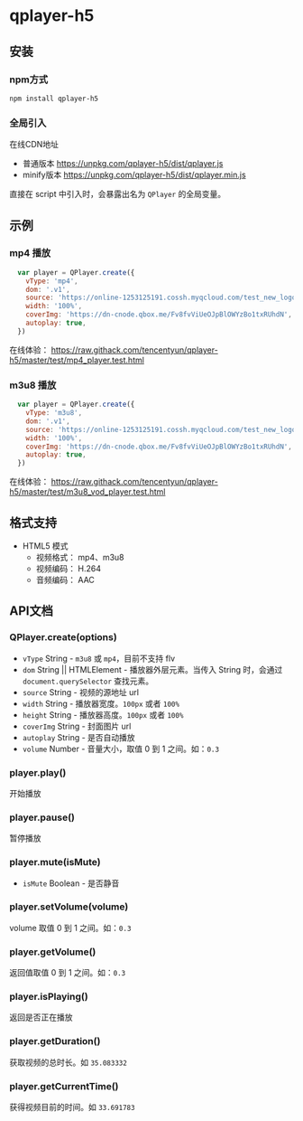 # qplayer-h5

## 安装

### npm方式

`npm install qplayer-h5`

### 全局引入

在线CDN地址

* 普通版本 https://unpkg.com/qplayer-h5/dist/qplayer.js
* minify版本 https://unpkg.com/qplayer-h5/dist/qplayer.min.js

直接在 script 中引入时，会暴露出名为 `QPlayer` 的全局变量。

## 示例

### mp4 播放

```js
  var player = QPlayer.create({
    vType: 'mp4',
    dom: '.v1',
    source: 'https://online-1253125191.cossh.myqcloud.com/test_new_logo/dragons1.mp4.f40.mp4',
    width: '100%',
    coverImg: 'https://dn-cnode.qbox.me/Fv8fvViUeOJpBlOWYzBo1txRUhdN',
    autoplay: true,
  })
```

在线体验： https://raw.githack.com/tencentyun/qplayer-h5/master/test/mp4_player.test.html

### m3u8 播放

```js
  var player = QPlayer.create({
    vType: 'm3u8',
    dom: '.v1',
    source: 'https://online-1253125191.cossh.myqcloud.com/test_new_logo/dragons1.mp4.f40.m3u8',
    width: '100%',
    coverImg: 'https://dn-cnode.qbox.me/Fv8fvViUeOJpBlOWYzBo1txRUhdN',
    autoplay: true,
  })
```

在线体验： https://raw.githack.com/tencentyun/qplayer-h5/master/test/m3u8_vod_player.test.html

    
## 格式支持

* HTML5 模式
    * 视频格式： mp4、m3u8
    * 视频编码： H.264
    * 音频编码： AAC
    
## API文档

### QPlayer.create(options)


* `vType` String - `m3u8` 或 `mp4`，目前不支持 flv
* `dom` String || HTMLElement - 播放器外层元素。当传入 String 时，会通过 `document.querySelector` 查找元素。
* `source` String - 视频的源地址 url
* `width` String - 播放器宽度。`100px` 或者 `100%`
* `height` String - 播放器高度。`100px` 或者 `100%`
* `coverImg` String - 封面图片 url
* `autoplay` String - 是否自动播放
* `volume` Number - 音量大小，取值 0 到 1 之间。如：`0.3`

### player.play()

开始播放

### player.pause()

暂停播放

### player.mute(isMute) 

* `isMute` Boolean - 是否静音 

### player.setVolume(volume)

volume 取值 0 到 1 之间。如：`0.3`

### player.getVolume()

返回值取值 0 到 1 之间。如：`0.3`

### player.isPlaying()

返回是否正在播放

### player.getDuration()

获取视频的总时长。如 `35.083332`

### player.getCurrentTime()

获得视频目前的时间。如 `33.691783`
